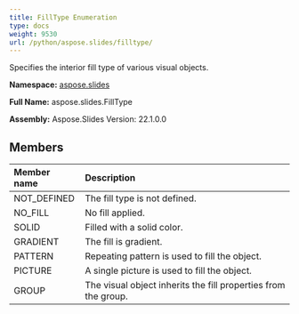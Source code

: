 ```yaml
---
title: FillType Enumeration
type: docs
weight: 9530
url: /python/aspose.slides/filltype/
---
```


Specifies the interior fill type of various visual objects.

**Namespace:** [aspose.slides](/python/aspose.slides/)

**Full Name:** aspose.slides.FillType

**Assembly:**  Aspose.Slides Version: 22.1.0.0

## **Members**
|**Member name**|**Description**|
| :- | :- |
|NOT_DEFINED|The fill type is not defined.|
|NO_FILL|No fill applied.|
|SOLID|Filled with a solid color.|
|GRADIENT|The fill is gradient.|
|PATTERN|Repeating pattern is used to fill the object.|
|PICTURE|A single picture is used to fill the object.|
|GROUP|The visual object inherits the fill properties from the group.|
